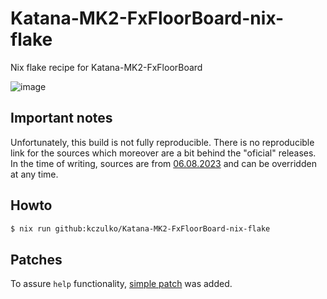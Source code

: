 # Katana-MK2-FxFloorBoard-nix-flake

Nix flake recipe for Katana-MK2-FxFloorBoard

![image](https://github.com/kczulko/Katana-MK2-FxFloorBoard-nix-flake/assets/19495571/8fde91e4-5747-41cd-adcd-14e30bf5729b)

## Important notes

Unfortunately, this build is not fully reproducible. There is no reproducible link for the sources which
moreover are a bit behind the "oficial" releases. In the time of writing, sources are from 
[06.08.2023](https://sourceforge.net/projects/fxfloorboard/files/KatanaFxFloorBoard/Katana%20FxFloorboard%20for%20MK2%20Desktop/)
and can be overridden at any time.

## Howto

```bash
$ nix run github:kczulko/Katana-MK2-FxFloorBoard-nix-flake
```

## Patches

To assure `help` functionality, [simple patch](./patches/help.patch) was added.
